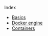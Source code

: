 Index

- [Basics](basics/README.md)
- [Docker engine](engine/README.md)
- [Containers](containers/README.md)